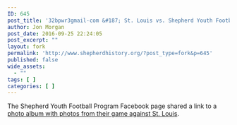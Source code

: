 ```yaml
---
ID: 645
post_title: '32bpwr3gmail-com &#187; St. Louis vs. Shepherd Youth Football'
author: Jon Morgan
post_date: 2016-09-25 22:24:05
post_excerpt: ""
layout: fork
permalink: 'http://www.shepherdhistory.org/?post_type=fork&p=645'
published: false
wide_assets:
  - ""
tags: [ ]
categories: [ ]
---
```

The Shepherd Youth Football Program Facebook page shared a link to a <a href="http://trishahydeseniorsportsphotography.pixieset.com/stlouisvsshepherdyouthfootball/">photo album with photos from their game against St. Louis</a>.
